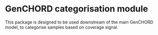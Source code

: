 # GenCHORD categorisation module

This package is designed to be used downstream of the main GenCHORD model, to categorise samples based on coverage signal.

